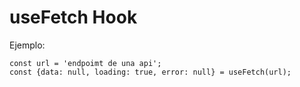 # useFetch Hook

Ejemplo:

```
const url = 'endpoimt de una api';
const {data: null, loading: true, error: null} = useFetch(url);

```